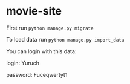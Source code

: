 # movie-site
First run 
`python manage.py migrate`

To load data run
`python manage.py import_data`

You can login with this data:

login: Yuruch

password: Fuceqwertyt1

